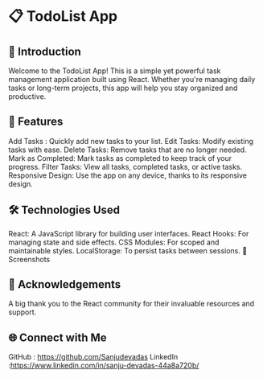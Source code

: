 #  📋 TodoList App

## 🌟 Introduction
Welcome to the TodoList App! This is a simple yet powerful task management application built using React. Whether you're managing daily tasks or long-term projects, this app will help you stay organized and productive.

## 🚀 Features

Add Tasks :  Quickly add new tasks to your list.
Edit Tasks:  Modify existing tasks with ease.
Delete Tasks:  Remove tasks that are no longer needed.
Mark as Completed:  Mark tasks as completed to keep track of your progress.
Filter Tasks:  View all tasks, completed tasks, or active tasks.
Responsive Design:  Use the app on any device, thanks to its responsive design.

## 🛠️ Technologies Used

React: A JavaScript library for building user interfaces.
React Hooks: For managing state and side effects.
CSS Modules: For scoped and maintainable styles.
LocalStorage: To persist tasks between sessions.
📸 Screenshots

## 🙏 Acknowledgements
A big thank you to the React community for their invaluable resources and support.

## 🌐 Connect with Me
GitHub : https://github.com/Sanjudevadas
LinkedIn :https://www.linkedin.com/in/sanju-devadas-44a8a720b/
